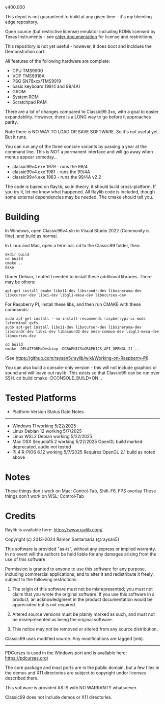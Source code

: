 v400.000

This depot is not guaranteed to build at any given time - it's my bleeding edge repository.

Open source (but restrictive license) emulator including ROMs licensed by Texas Instruments - see [older documentation](https://github.com/tursilion/classic99/raw/main/dist/Classic99%20Manual.pdf) for license and restrictions.

This repository is not yet useful - however, it does boot and incldues the Demonstration cart.

All features of the following hardware are complete:
- CPU TMS9900
- VDP TMS9918A
- PSG SN76xxx/TMS9919
- basic keyboard (99/4 and 99/4A)
- GROM
- System ROM
- Scratchpad RAM

There are a lot of changes compared to Classic99 3xx, with a goal to easier expandability. However,
there is a LONG way to go before it approaches parity.

Note there is NO WAY TO LOAD OR SAVE SOFTWARE. So it's not useful yet. But it runs.

You can run any of the three console variants by passing a year at the command line. This is NOT
a permanent interface and will go away when menus appear someday...

- classic99v4.exe 1979 - runs the 99/4
- classic99v4.exe 1981 - runs the 99/4A
- classic99v4.exe 1983 - runs the 99/4A v2.2

The code is based on Raylib, so in theory, it should build cross-platform. If you try it, let me know 
what happened. All Raylib code is included, though some external dependencies may be needed. The cmake
should tell you.

Building
========

In Windows, open Classic99v4.sln in Visual Studio 2022 (Community is fine), and build as normal.

In Linux and Mac, open a terminal. cd to the Classic99 folder, then:

    mkdir build
    cd build
    cmake ..
    make

Under Debian, I noted I needed to install these additional libraries. There may be others:

    apt-get install cmake libx11-dev libxrandr-dev libxinerama-dev libxcursor-dev libxi-dev libgl1-mesa-dev libncurses-dev

For Raspberry PI, install these libs, and then run CMAKE with these commands:

    sudo apt-get install --no-install-recommends raspberrypi-ui-mods lxterminal gvfs
    sudo apt-get install libx11-dev libxcursor-dev libxinerama-dev libxrandr-dev libxi-dev libasound2-dev mesa-common-dev libgl1-mesa-dev libncurses-dev

    cd build
    cmake -DPLATFORM=Desktop -DGRAPHICS=GRAPHICS_API_OPENGL_21 ..

(See https://github.com/raysan5/raylib/wiki/Working-on-Raspberry-Pi)

You can also build a console-only version - this will not include graphics or sound and will leave out raylib.
This exists so that Classic99 can be run over SSH.
    cd build
    cmake -DCONSOLE_BUILD=ON ..

Tested Platforms
================

- Platform    Version     Status      Date        Notes
- -------------------------------------------------------------------------------------------------------------
- Windows     11          working     5/22/2025
- Linux       Debian 12   working     5/7/2025
- Linux       WSL2 Debian working     5/22/2025
- Mac OSX     Sequoia15.2 working     5/22/2025   OpenGL build marked deprecated, audio not tested
- PI 4	      R-PiOS 6.12 working     5/7/2025    Requires OpenGL 2.1 build as noted above

Notes
=====

These things don't work on Mac: Control-Tab, Shift-F6, FPS overlay
These things don't work on WSL: Control-Tab


Credits
=======

Raylib is available here: https://www.raylib.com/

Copyright (c) 2013-2024 Ramon Santamaria (@raysan5)

This software is provided "as-is", without any express or implied warranty. In no event 
will the authors be held liable for any damages arising from the use of this software.

Permission is granted to anyone to use this software for any purpose, including commercial 
applications, and to alter it and redistribute it freely, subject to the following restrictions:

  1. The origin of this software must not be misrepresented; you must not claim that you 
  wrote the original software. If you use this software in a product, an acknowledgment 
  in the product documentation would be appreciated but is not required.

  2. Altered source versions must be plainly marked as such, and must not be misrepresented
  as being the original software.

  3. This notice may not be removed or altered from any source distribution.

Classic99 uses modified source. Any modifications are tagged (mb).

---

PDCurses is used in the Windows port and is available here: https://pdcurses.org/

The core package and most ports are in the public domain, but a few files in the demos and X11 directories 
are subject to copyright under licenses described there.

This software is provided AS IS with NO WARRANTY whatsoever.

Classic99 does not include demos or X11 directories.
